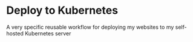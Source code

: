 # Deploy to Kubernetes

A very specific reusable workflow for deploying my websites to my self-hosted Kubernetes server
